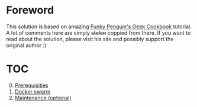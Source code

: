 # Foreword
This solution is based on amazing [Funky Penguin's Geek Cookbook](https://geek-cookbook.funkypenguin.co.nz/ha-docker-swarm/design/) tutorial. A lot of comments here are simply ~~stolen~~ coppied from there. If you want to read about the solution, please visit his site and possibly support the original author :)

# TOC

0. [Prerequisities](0-prerequisities.md)
1. [Docker swarm](1-swarm.md)
2. [Maintenance (optional)](2-maintenance.md)